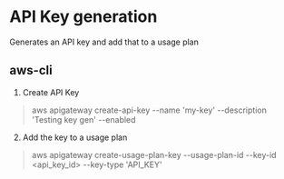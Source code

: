 # API Key generation

Generates an API key and add that to a usage plan


## aws-cli

1. Create API Key
> aws apigateway create-api-key --name 'my-key' --description 'Testing key gen' --enabled

2. Add the key to a usage plan
> aws apigateway create-usage-plan-key --usage-plan-id <usage plan id> --key-id <api_key_id> --key-type 'API_KEY' 
